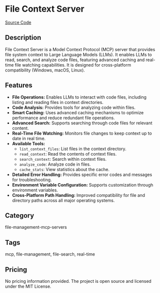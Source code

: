 # File Context Server

[Source Code](https://github.com/bsmi021/file-context-server)

## Description
File Context Server is a Model Context Protocol (MCP) server that provides file system context to Large Language Models (LLMs). It enables LLMs to read, search, and analyze code files, featuring advanced caching and real-time file watching capabilities. It is designed for cross-platform compatibility (Windows, macOS, Linux).

## Features
- **File Operations:** Enables LLMs to interact with code files, including listing and reading files in context directories.
- **Code Analysis:** Provides tools for analyzing code within files.
- **Smart Caching:** Uses advanced caching mechanisms to optimize performance and reduce redundant file operations.
- **Advanced Search:** Supports searching through code files for relevant content.
- **Real-Time File Watching:** Monitors file changes to keep context up to date in real time.
- **Available Tools:**
  - `list_context_files`: List files in the context directory.
  - `read_context`: Read the contents of context files.
  - `search_context`: Search within context files.
  - `analyze_code`: Analyze code in files.
  - `cache_stats`: View statistics about the cache.
- **Detailed Error Handling:** Provides specific error codes and messages for troubleshooting.
- **Environment Variable Configuration:** Supports customization through environment variables.
- **Cross-Platform Path Handling:** Improved compatibility for file and directory paths across all major operating systems.

## Category
file-management-mcp-servers

## Tags
mcp, file-management, file-search, real-time

## Pricing
No pricing information provided. The project is open source and licensed under the MIT License.